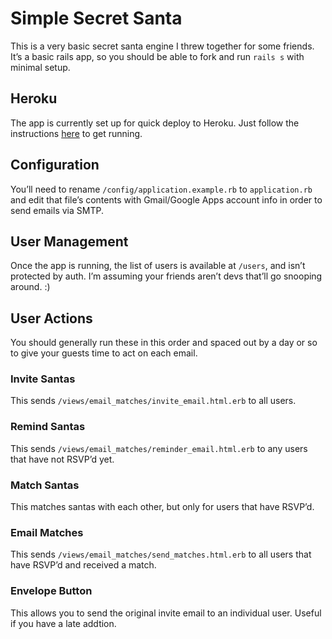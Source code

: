 Simple Secret Santa
===

This is a very basic secret santa engine I threw together for some friends. It’s a basic rails app, so you should be able to fork and run `rails s` with minimal setup.

## Heroku 
The app is currently set up for quick deploy to Heroku. Just follow the instructions [here](https://devcenter.heroku.com/articles/rails3) to get running.

## Configuration
You’ll need to rename `/config/application.example.rb` to `application.rb` and edit that file’s contents with Gmail/Google Apps account info in order to send emails via SMTP.

## User Management
Once the app is running, the list of users is available at `/users`, and isn’t protected by auth. I’m assuming your friends aren’t devs that’ll go snooping around. :)

## User Actions
You should generally run these in this order and spaced out by a day or so to give your guests time to act on each email.

### Invite Santas
This sends `/views/email_matches/invite_email.html.erb` to all users.

### Remind Santas
This sends `/views/email_matches/reminder_email.html.erb` to any users that have not RSVP’d yet.

### Match Santas
This matches santas with each other, but only for users that have RSVP’d.

### Email Matches
This sends `/views/email_matches/send_matches.html.erb` to all users that have RSVP’d and received a match.

### Envelope Button
This allows you to send the original invite email to an individual user. Useful if you have a late addtion.